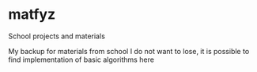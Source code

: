# matfyz
School projects and materials

My backup for materials from school I do not want to lose, it is possible to find implementation of basic algorithms here
